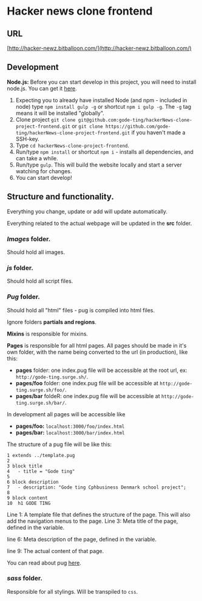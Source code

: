 # Hacker news clone frontend

## URL

[http://hacker-newz.bitballoon.com/](http://hacker-newz.bitballoon.com/)


## Development

**Node.js:** Before you can start develop in this project, you will need to install node.js. You can get it [here](https://nodejs.org/en/).

1. Expecting you to already have installed Node (and npm - included in node) type `npm install gulp -g` or shortcut `npm i gulp -g`. The `-g` tag means it will be installed "globally". 
2. Clone project `git clone git@github.com:gode-ting/hackerNews-clone-project-frontend.git` or `git clone https://github.com/gode-ting/hackerNews-clone-project-frontend.git` if you haven't made a SSH-key. 
3. Type `cd hackerNews-clone-project-frontend`.
4. Run/type `npm install` or shortcut `npm i` - installs all dependencies, and can take a while.
5. Run/type `gulp`. This will build the website locally and start a server watching for changes.
6. You can start develop! 

## Structure and functionality. 

Everything you change, update or add will update automatically. 

Everything related to the actual webpage will be updated in the **src** folder. 

### _Images_ folder.

Should hold all images.

### _js_ folder.

Should hold all script files.

### _Pug_ folder.

Should hold all "html" files - pug is compiled into html files. 

Ignore folders **partials and regions**. 

**Mixins** is responsible for mixins. 

**Pages** is responsible for all html pages. All pages should be made in it's own folder, with the name being converted to the url (in production), like this: 

* **pages** folder: one index.pug file will be accessible at the root url, ex: `http://gode-ting.surge.sh/`.
* **pages/foo** folder: one index.pug file will be accessible at `http://gode-ting.surge.sh/foo/`. 
* **pages/bar** foldeR: one index.pug file will be accessible at `http://gode-ting.surge.sh/bar/`.

In development all pages will be accessible like 

* **pages/foo:** `localhost:3000/foo/index.html`
* **pages/bar:** `localhost:3000/bar/index.html`

The structure of a pug file will be like this: 

```
1 extends ../template.pug
2 
3 block title
4	- title = "Gode ting"
5 
6 block description
7	- description: "Gode ting Cphbusiness Denmark school project";
8
9 block content
10	h1 GODE TING
```

Line 1: A template file that defines the structure of the page. This will also add the navigation menus to the page. 
Line 3: Meta title of the page, defined in the variable. 

line 6: Meta description of the page, defined in the variable.

line 9: The actual content of that page. 

You can read about pug [here](https://pugjs.org/api/getting-started.html).

### _sass_ folder.

Responsible for all stylings. Will be transpiled to `css`. 
